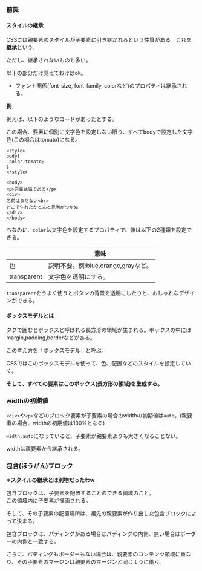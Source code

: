 ### 前提
#### スタイルの継承

CSSには親要素のスタイルが子要素に引き継がれるという性質がある。これを**継承**という。

ただし、継承されないものも多い。

以下の部分だけ覚えておけばok。
* フォント関係(font-size, font-family, colorなど)のプロパティは継承される。

**例**

例えば、以下のようなコードがあったとする。

この場合、要素に個別に文字色を設定しない限り、すべてbodyで設定した文字色(この場合はtomato)になる。

```
<style>
body{
 color:tomato;
}
</style>

<body>
<p>吾輩は猫である</p>
<div>
名前はまだない<br>
どこで生れたかとんと見当がつかぬ
</div>
</body>
```

ちなみに、`color`は文字色を設定するプロパティで、値は以下の2種類を設定できる。

||意味|
|-|-|
|色|説明不要。例:blue,orange,grayなど。|
|transparent|文字色を透明にする。|

`transparent`をうまく使うとボタンの背景を透明にしたりと、おしゃれなデザインができる。

#### ボックスモデルとは

タグで囲むとボックスと呼ばれる長方形の領域が生まれる。ボックスの中にはmargin,padding,borderなどがある。  

この考え方を「ボックスモデル」と呼ぶ。

CSSではこのボックスモデルを使って、色、配置などのスタイルを設定していく。

**そして、すべての要素はこのボックス(長方形の領域)を生成する。**


### widthの初期値

`<div>`や`<p>`などのブロック要素が子要素の場合のwidthの初期値は`auto`。(親要素の場合、widthの初期値は100%となる)

`width:auto`になっていると、子要素が親要素よりも大きくなることない。

widthは親要素から継承される。

### 包含(ほうがん)ブロック

**※スタイルの継承とは別物だったわw**

包含ブロックは、子要素を配置することのできる領域のこと。  
この領域内に子要素が描画される。

そして、その子要素の配置場所は、祖先の親要素が作り出した包含ブロックによって決まる。

包含ブロックは、パディングがある場合はパディングの内側、無い場合はボーダーの内側と一致する。

さらに、パディングもボーダーもない場合は、親要素のコンテンツ領域に重なり、その子要素のマージンは親要素のマージンと同じように働く。









